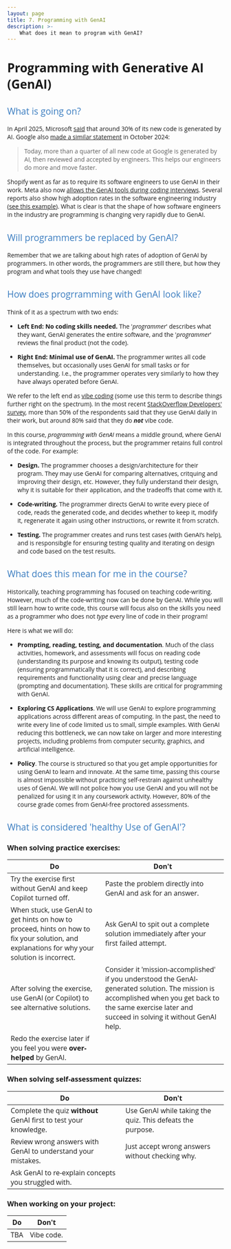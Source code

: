 ```yaml
---
layout: page
title: 7. Programming with GenAI
description: >-
    What does it mean to program with GenAI?
---
```

<style>
h2 {
    font-weight: 400;           /* normal weight, not bold */
    font-family: "Open Sans", sans-serif;  /* different font face */
    color: #3b7dc0ff;             /* optional: different color */
}

body {
    font-family: "Open Sans", sans-serif;  /* different font face */
}
</style>

# Programming with Generative AI (GenAI)

## What is going on?

In April 2025, Microsoft [said](https://www.cnbc.com/2025/04/29/satya-nadella-says-as-much-as-30percent-of-microsoft-code-is-written-by-ai.html) that around 30% of its new code is generated by AI. Google also [made a similar statement](https://blog.google/inside-google/message-ceo/alphabet-earnings-q3-2024) in October 2024:

<blockquote class="fancy-quote">
Today, more than a quarter of all new code at Google is generated by AI, then reviewed and accepted by engineers. This helps our engineers do more and move faster.
</blockquote>

Shopify went as far as to require its software engineers to use GenAI in their work. Meta also now [allows the GenAI tools during coding interviews](https://www.wired.com/story/meta-ai-job-interview-coding/). Several reports also show high adoption rates in the software engineering industry ([see this example](https://github.blog/news-insights/research/survey-ai-wave-grows/)). What is clear is that the shape of how software engineers in the industry are programming is changing very rapidly due to GenAI.

## Will programmers be replaced by GenAI?

Remember that we are talking about high rates of adoption of GenAI by programmers. In other words, the programmers are still there, but how they program and what tools they use have changed!

## How does progrramming with GenAI look like?

Think of it as a spectrum with two ends:

- **Left End: No coding skills needed.** The '_programmer_' describes what they want, GenAI generates the entire software, and the '_programmer_' reviews the final product (not the code).

- **Right End: Minimal use of GenAI.** The programmer writes all code themselves, but occasionally uses GenAI for small tasks or for understanding. I.e., the programmer operates very similarly to how they have always operated before GenAI.

We refer to the left end as [vibe coding](https://en.wikipedia.org/wiki/Vibe_coding) (some use this term to describe things further right on the spectrum). In the most recent [StackOverflow Developers' survey](https://survey.stackoverflow.co/2025/ai#sentiment-and-usage-ai-sel-prof), more than 50% of the respondents said that they use GenAI daily in their work, but around 80% said that they do **_not_** vibe code.

In this course, _programming with GenAI_ means a middle ground, where GenAI is integrated throughout the process, but the programmer retains full control of the code. For example:

- **Design.** The programmer chooses a design/architecture for their program. They may use GenAI for comparing alternatives, critquing and improving their design, etc. However, they fully understand their design, why it is suitable for their application, and the tradeoffs that come with it.

- **Code-writing.** The programmer directs GenAI to write every piece of code, reads the generated code, and decides whether to keep it, modify it, regenerate it again using other instructions, or rewrite it from scratch.

- **Testing.** The programmer creates and runs test cases (with GenAI’s help), and is responsibgle for ensuring testing quality and iterating on design and code based on the test results.

## What does this mean for me in the course?

Historically, teaching programming has focused on teaching code-writing. However, much of the code-writing now can be done by GenAI. While you will still learn how to write code, this course will focus also on the skills you need as a programmer who does not _type_ every line of code in their program!

Here is what we will do:

- **Prompting, reading, testing, and documentation**. Much of the class activities, homework, and assessments will focus on reading code (understanding its purpose and knowing its output), testing code (ensuring programmatically that it is correct), and describing requirements and functionality using clear and precise language (prompting and documentation). These skills are critical for programming with GenAI. 

- **Exploring CS Applications**. We will use GenAI to explore programming applications across different areas of computing. In the past, the need to write every line of code limited us to small, simple examples. With GenAI reducing this bottleneck, we can now take on larger and more interesting projects, including problems from computer security, graphics, and artificial intelligence.

- **Policy**. The course is structured so that you get ample opportunities for using GenAI to learn and innovate. At the same time, passing this course is almost impossible without practicing self-restrain against unhealthy uses of GenAI. We will not police how you use GenAI and you will not be penalized for using it in any coursework activity. However, 80% of the course grade comes from GenAI-free proctored assessments.

## What is considered 'healthy Use of GenAI'?

### When solving practice exercises:

<div class="grade-table-wrapper do-dont-table-wrapper">
  <table class="grade-table do-dont-table">
    <thead>
      <tr> <th>Do</th>       
           <th>Don't</th></tr>
    </thead>
    <tbody>
      <tr> <td>Try the exercise first without GenAI and keep Copilot turned off. </td>        
           <td>Paste the problem directly into GenAI and ask for an answer.</td>        
           </tr>
      <tr> <td>When stuck, use GenAI to get hints on how to proceed, hints on how to fix your solution, and explanations for why your solution is incorrect.</td> 
           <td>Ask GenAI to spit out a complete solution immediately after your first failed attempt.</td>        
           </tr>
      <tr> <td>After solving the exercise, use GenAI (or Copilot) to see alternative solutions. </td>        
           <td>Consider it 'mission-accomplished' if you understood the GenAI-generated solution. The mission is accomplished when you get back to the same exercise later and succeed in solving it without GenAI help.</td>      
           </tr>
      <tr> <td>Redo the exercise later if you feel you were <b>over-helped</b> by GenAI. </td>        
           <td></td>      
           </tr>
    </tbody>
  </table>
</div>

### When solving self-assessment quizzes:

<div class="grade-table-wrapper do-dont-table-wrapper">
  <table class="grade-table do-dont-table">
    <thead>
      <tr> <th>Do</th>       
           <th>Don't</th></tr>
    </thead>
    <tbody>
      <tr> <td>Complete the quiz <b>without</b> GenAI first to test your knowledge. </td>        
           <td>Use GenAI while taking the quiz. This defeats the purpose. </td>        
           </tr>
      <tr> <td>Review wrong answers with GenAI to understand your mistakes. </td> 
           <td>Just accept wrong answers without checking why. </td>        
           </tr>
      <tr> <td>Ask GenAI to re-explain concepts you struggled with. </td>        
           <td></td>      
           </tr>
    </tbody>
  </table>
</div>

### When working on your project:

<div class="grade-table-wrapper do-dont-table-wrapper">
  <table class="grade-table do-dont-table">
    <thead>
      <tr> <th>Do</th>       
           <th>Don't</th></tr>
    </thead>
    <tbody>
      <tr> <td>TBA </td>        
           <td>Vibe code. </td>        
           </tr>
    </tbody>
  </table>
</div>